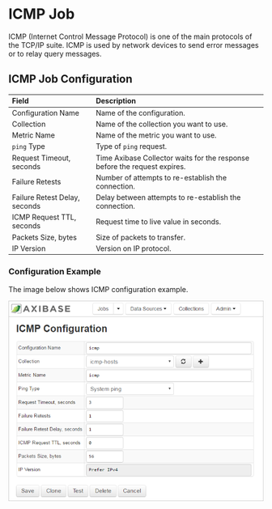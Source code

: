 # ICMP Job

ICMP (Internet Control Message Protocol) is one of the main protocols of the TCP/IP suite. ICMP is used by network devices to send error messages or to relay query messages.

## ICMP Job Configuration

| Field       | Description   |
|:-------------|:--------------|
| Configuration Name     | Name of the configuration. |
| Collection     |  Name of the collection you want to use. |
| Metric Name | Name of the metric you want to use. |
| `ping` Type | Type of `ping` request. |
| Request Timeout, seconds | Time Axibase Collector waits for the response before the request expires. |
| Failure Retests | Number of attempts to re-establish the connection.  |
| Failure Retest Delay, seconds|  Delay between attempts to re-establish the connection.  |
| ICMP Request TTL, seconds |  Request time to live value in seconds.   |
| Packets Size, bytes | Size of packets to transfer.   |
| IP Version |   Version on IP protocol.  |

### Configuration Example

The image below shows ICMP configuration example.

![ICMP Configuration](./images/icmp_job.png)
